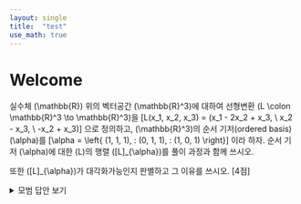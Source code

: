 ```yaml
---
layout: single
title:  "test"
use_math: true
---
```


# Welcome

실수체 \(\mathbb{R}\) 위의 벡터공간 \(\mathbb{R}^3\)에 대하여 선형변환 \(L \colon \mathbb{R}^3 \to \mathbb{R}^3\)을 
\[L(x_1, x_2, x_3) = (x_1 - 2x_2 + x_3, \ x_2 - x_3, \ -x_2 + x_3)\]
으로 정의하고, \(\mathbb{R}^3\)의 순서 기저(ordered basis) \(\alpha\)를
\[\alpha = \left\{ (1, 1, 1), \: (0, 1, 1), \: (1, 0, 1) \right\}\]
이라 하자.
순서 기저 \(\alpha\)에 대한 \(L\)의 행렬 \([L]_{\alpha}\)를 풀이 과정과 함께 쓰시오.

또한 \([L]_{\alpha}\)가 대각화가능인지 판별하고 그 이유를 쓰시오.  [4점]

<details>
<summary>모범 답안 보기</summary>

\(L(1,1,1) = (0, 0, 0)\)이고 ...
</details>
